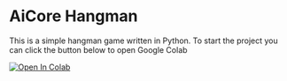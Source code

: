 # AiCore Hangman

This is a simple hangman game written in Python. To start the project you can click the button below to open Google Colab

[![Open In Colab](https://colab.research.google.com/assets/colab-badge.svg)](https://colab.research.google.com/github/IvanYingX/colab_test/blob/main/main.ipynb)